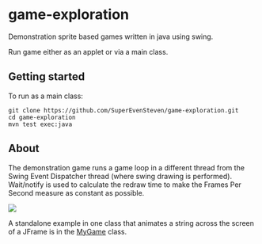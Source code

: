 game-exploration
================
Demonstration sprite based games written in java using swing.

Run game either as an applet or via a main class.

Getting started
-------------------
To run as a main class:

    git clone https://github.com/SuperEvenSteven/game-exploration.git
    cd game-exploration
    mvn test exec:java
    
About
---------------------------
The demonstration game runs a game loop in a different thread from the Swing Event Dispatcher thread (where swing drawing is performed). Wait/notify is used to calculate the redraw time to make the Frames Per Second measure as constant as possible.

<img src="https://raw.github.com/davidmoten/game-exploration/master/src/docs/screensnap.png"/>

A standalone example in one class that animates a string across the screen of a JFrame is in the [MyGame](https://github.com/davidmoten/game-exploration/blob/master/src/main/java/com/widgets/big/game/demo/MyGame.java) class.

